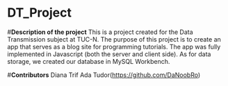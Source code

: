 # DT_Project

#**Description of the project**
This is a project created for the Data Transmission subject at TUC-N.
The purpose of this project is to create an app that serves as a blog site for programming tutorials.
The app was fully implemented in Javascript (both the server and client side). As for data storage, we created our database in MySQL Workbench.
 
 #**Contributors**
 Diana Trif
 Ada Tudor(https://github.com/DaNoobRo)
